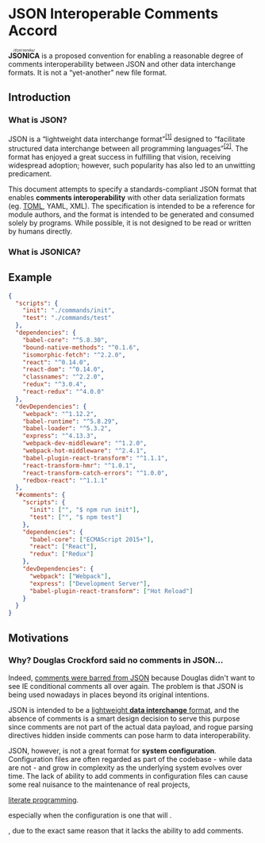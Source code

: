 JSON Interoperable Comments Accord
==================================

<ruby>**JSONICA**<rt>/dʒeɪˈsɒnɪkə/</rt></ruby> is a proposed convention for enabling a reasonable degree of comments interoperability between JSON and other data interchange formats. It is not a “yet-another” new file format.

Introduction
------------

### What is JSON?

JSON is a “lightweight data interchange format”<sup>[[1]](http://www.json.org/)</sup> designed to “facilitate structured data interchange between all programming languages”<sup>[[2]](https://www.ecma-international.org/publications/files/ECMA-ST/ECMA-404.pdf)</sup>. The format has enjoyed a great success in fulfilling that vision, receiving widespread adoption; however, such popularity has also led to an unwitting predicament.






This document attempts to specify a standards-compliant JSON format that enables **comments interoperability** with other data serialization formats (eg. [TOML](https://github.com/toml-lang/toml), YAML, XML). The specification is intended to be a reference for module authors, and the format is intended to be generated and consumed solely by programs. While possible, it is not designed to be read or written by humans directly.

### What is JSONICA?

Example
-------

```json
{
  "scripts": {
    "init": "./commands/init",
    "test": "./commands/test"
  },
  "dependencies": {
    "babel-core": "^5.8.30",
    "bound-native-methods": "^0.1.6",
    "isomorphic-fetch": "^2.2.0",
    "react": "^0.14.0",
    "react-dom": "^0.14.0",
    "classnames": "^2.2.0",
    "redux": "^3.0.4",
    "react-redux": "^4.0.0"
  },
  "devDependencies": {
    "webpack": "^1.12.2",
    "babel-runtime": "^5.8.29",
    "babel-loader": "^5.3.2",
    "express": "^4.13.3",
    "webpack-dev-middleware": "^1.2.0",
    "webpack-hot-middleware": "^2.4.1",
    "babel-plugin-react-transform": "^1.1.1",
    "react-transform-hmr": "^1.0.1",
    "react-transform-catch-errors": "^1.0.0",
    "redbox-react": "^1.1.1"
  },
  "#comments": {
    "scripts": {
      "init": ["", "$ npm run init"],
      "test": ["", "$ npm test"]
    },
    "dependencies": {
      "babel-core": ["ECMAScript 2015+"],
      "react": ["React"],
      "redux": ["Redux"]
    },
    "devDependencies": {
      "webpack": ["Webpack"],
      "express": ["Development Server"],
      "babel-plugin-react-transform": ["Hot Reload"]
    }
  }
}
```

Motivations
-----------

### Why? Douglas Crockford said no comments in JSON...

Indeed, [comments were barred from JSON](https://plus.google.com/+DouglasCrockfordEsq/posts/RK8qyGVaGSr) because Douglas didn't want to see IE conditional comments all over again. The problem is that JSON is being used nowadays in places beyond its original intentions.

JSON is intended to be a [lightweight **data interchange** format](http://www.json.org/), and the absence of comments is a smart design decision to serve this purpose since comments are not part of the actual data payload, and rogue parsing directives hidden inside comments can pose harm to data interoperability.

JSON, however, is not a great format for **system configuration**. Configuration files are often regarded as part of the codebase - while data are not - and grow in complexity as the underlying system evolves over time. The lack of ability to add comments in configuration files can cause some real nuisance to the maintenance of real projects,

[literate programming](https://en.wikipedia.org/wiki/Literate_programming).





especially when the configuration is one that will . 




, due to the exact same reason that it lacks the ability to add comments.













